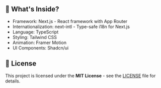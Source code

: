 ## 🚀 What's Inside?
* Framework: Next.js - React framework with App Router
* Internationalization: next-intl - Type-safe i18n for Next.js
* Language: TypeScript
* Styling: Tailwind CSS
* Animation: Framer Motion
* UI Components: Shadcn/ui

## 📜 License

This project is licensed under the **MIT License** - see the [LICENSE](https://github.com/ThaN1eL/portfolio/blob/main/license.md) file for details.
